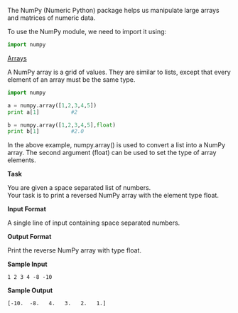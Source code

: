 The NumPy (Numeric Python) package helps us manipulate large arrays and matrices of numeric data.

To use the NumPy module, we need to import it using:
```python
import numpy
```
[Arrays](http://docs.scipy.org/doc/numpy/reference/arrays.html)

A NumPy array is a grid of values. They are similar to lists, except that every element of an array must be the same type.
```python
import numpy

a = numpy.array([1,2,3,4,5])
print a[1]          #2

b = numpy.array([1,2,3,4,5],float)
print b[1]          #2.0
```
In the above example, numpy.array() is used to convert a list into a NumPy array. The second argument (float) can be used to set the type of array elements.

__Task__

You are given a space separated list of numbers. <br>
Your task is to print a reversed NumPy array with the element type float.

__Input Format__

A single line of input containing space separated numbers.

__Output Format__

Print the reverse NumPy array with type float.

__Sample Input__
```commandline
1 2 3 4 -8 -10
```
__Sample Output__
```commandline
[-10.  -8.   4.   3.   2.   1.]
```